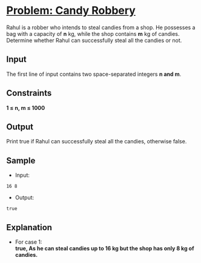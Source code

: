 # [Problem: Candy Robbery](https://my.newtonschool.co/playground/code/ujs37ipnhrta)

Rahul is a robber who intends to steal candies from a shop. He possesses a bag with a capacity of **n** kg, while the shop contains **m** kg of candies. <br>
Determine whether Rahul can successfully steal all the candies or not.

## Input

The first line of input contains two space-separated integers **n and m**.

## Constraints

**1 ≤ n, m ≤ 1000**

## Output

Print true if Rahul can successfully steal all the candies, otherwise false.

## Sample

- Input:
```
16 8
```

- Output:
```
true
```

## Explanation

- For case 1: <br> **true, As he can steal candies up to 16 kg but the shop has only 8 kg of candies.**
